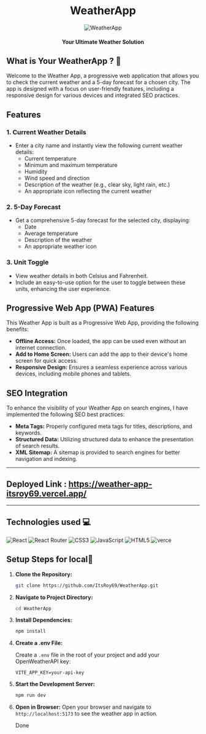 
<h1 align="center">WeatherApp</h1>
<div align="center">
  
![WeatherApp](https://github.com/ItsRoy69/WeatherApp/assets/78967360/1a0c6cbb-da6f-43b1-8211-dbb96ea969fc)
  
   </div>
   <h4 align="center">Your Ultimate Weather Solution</h4>
<div align="center">
</div>

## What is Your WeatherApp ? 🤔

Welcome to the Weather App, a progressive web application that allows you to check the current weather and a 5-day forecast for a chosen city. The app is designed with a focus on user-friendly features, including a responsive design for various devices and integrated SEO practices.

## Features

### 1. Current Weather Details

- Enter a city name and instantly view the following current weather details:
  - Current temperature
  - Minimum and maximum temperature
  - Humidity
  - Wind speed and direction
  - Description of the weather (e.g., clear sky, light rain, etc.)
  - An appropriate icon reflecting the current weather

### 2. 5-Day Forecast

- Get a comprehensive 5-day forecast for the selected city, displaying:
  - Date
  - Average temperature
  - Description of the weather
  - An appropriate weather icon

### 3. Unit Toggle

- View weather details in both Celsius and Fahrenheit.
- Include an easy-to-use option for the user to toggle between these units, enhancing the user experience.

## Progressive Web App (PWA) Features

This Weather App is built as a Progressive Web App, providing the following benefits:

- **Offline Access:** Once loaded, the app can be used even without an internet connection.
- **Add to Home Screen:** Users can add the app to their device's home screen for quick access.
- **Responsive Design:** Ensures a seamless experience across various devices, including mobile phones and tablets.

## SEO Integration

To enhance the visibility of your Weather App on search engines, I have implemented the following SEO best practices:

- **Meta Tags:** Properly configured meta tags for titles, descriptions, and keywords.
- **Structured Data:** Utilizing structured data to enhance the presentation of search results.
- **XML Sitemap:** A sitemap is provided to search engines for better navigation and indexing.


---

## Deployed Link : https://weather-app-itsroy69.vercel.app/

---

## Technologies used 💻

![React](https://img.shields.io/badge/react-%2320232a.svg?style=for-the-badge&logo=react&logoColor=%2361DAFB)
![React Router](https://img.shields.io/badge/React_Router-CA4245?style=for-the-badge&logo=react-router&logoColor=white)
![CSS3](https://img.shields.io/badge/css3-%231572B6.svg?style=for-the-badge&logo=css3&logoColor=white)
![JavaScript](https://img.shields.io/badge/javascript-%23323330.svg?style=for-the-badge&logo=javascript&logoColor=%23F7DF1E)
![HTML5](https://img.shields.io/badge/html5-%23E34F26.svg?style=for-the-badge&logo=html5&logoColor=white)
![verce](https://img.shields.io/badge/vercel-%23000000.svg?style=for-the-badge&logo=verce&logoColor=#00C7B7)

## Setup Steps for local🔐

1. **Clone the Repository:**
   
   ```bash
   git clone https://github.com/ItsRoy69/WeatherApp.git
   ```

3. **Navigate to Project Directory:**
   
   ```bash
   cd WeatherApp
   ```

4. **Install Dependencies:**
   
   ```bash
   npm install
   ```

5. **Create a .env File:**
   
   Create a `.env` file in the root of your project and add your OpenWeatherAPI key:
   ```
   VITE_APP_KEY=your-api-key
   ```

7. **Start the Development Server:**
   ```bash
   npm run dev
   ```

8. **Open in Browser:**
   Open your browser and navigate to `http://localhost:5173` to see the weather app in action.


   Done 
